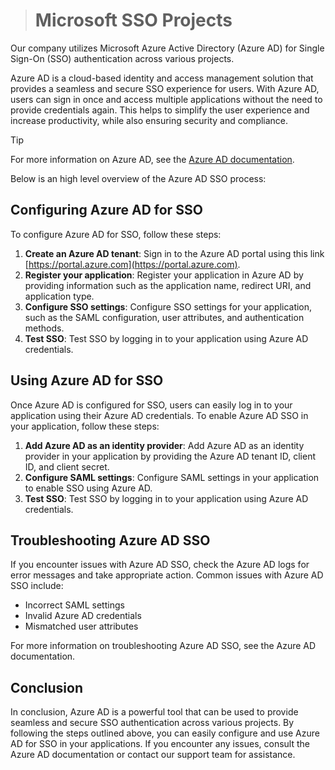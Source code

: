 > # Microsoft SSO Projects

Our company utilizes Microsoft Azure Active Directory (Azure AD) for Single Sign-On (SSO) authentication across various projects.

Azure AD is a cloud-based identity and access management solution that provides a seamless and secure SSO experience for users. With Azure AD, users can sign in once and access multiple applications without the need to provide credentials again. This helps to simplify the user experience and increase productivity, while also ensuring security and compliance.

> [!TIP]
> For more information on Azure AD, see the [Azure AD documentation](https://docs.microsoft.com/en-us/azure/active-directory/).

Below is an high level overview of the Azure AD SSO process:

## Configuring Azure AD for SSO

To configure Azure AD for SSO, follow these steps:

1. **Create an Azure AD tenant**: Sign in to the Azure AD portal using this link [https://portal.azure.com](https://portal.azure.com).
2. **Register your application**: Register your application in Azure AD by providing information such as the application name, redirect URI, and application type.
3. **Configure SSO settings**: Configure SSO settings for your application, such as the SAML configuration, user attributes, and authentication methods.
4. **Test SSO**: Test SSO by logging in to your application using Azure AD credentials.

## Using Azure AD for SSO

Once Azure AD is configured for SSO, users can easily log in to your application using their Azure AD credentials. To enable Azure AD SSO in your application, follow these steps:

1. **Add Azure AD as an identity provider**: Add Azure AD as an identity provider in your application by providing the Azure AD tenant ID, client ID, and client secret.
2. **Configure SAML settings**: Configure SAML settings in your application to enable SSO using Azure AD.
3. **Test SSO**: Test SSO by logging in to your application using Azure AD credentials.

## Troubleshooting Azure AD SSO

If you encounter issues with Azure AD SSO, check the Azure AD logs for error messages and take appropriate action. Common issues with Azure
AD SSO include:

- Incorrect SAML settings
- Invalid Azure AD credentials
- Mismatched user attributes

For more information on troubleshooting Azure AD SSO, see the Azure AD documentation.

## Conclusion

In conclusion, Azure AD is a powerful tool that can be used to provide seamless and secure SSO authentication across various projects. By following the steps outlined above, you can easily configure and use Azure AD for SSO in your applications. If you encounter any issues, consult the Azure AD documentation or contact our support team for assistance.
